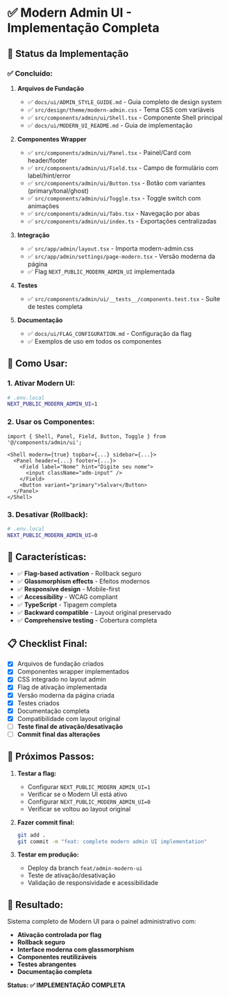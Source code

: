 # ✅ Modern Admin UI - Implementação Completa

## 🎯 Status da Implementação

### ✅ **Concluído:**

1. **Arquivos de Fundação**
   - ✅ `docs/ui/ADMIN_STYLE_GUIDE.md` - Guia completo de design system
   - ✅ `src/design/theme/modern-admin.css` - Tema CSS com variáveis
   - ✅ `src/components/admin/ui/Shell.tsx` - Componente Shell principal
   - ✅ `docs/ui/MODERN_UI_README.md` - Guia de implementação

2. **Componentes Wrapper**
   - ✅ `src/components/admin/ui/Panel.tsx` - Painel/Card com header/footer
   - ✅ `src/components/admin/ui/Field.tsx` - Campo de formulário com label/hint/error
   - ✅ `src/components/admin/ui/Button.tsx` - Botão com variantes (primary/tonal/ghost)
   - ✅ `src/components/admin/ui/Toggle.tsx` - Toggle switch com animações
   - ✅ `src/components/admin/ui/Tabs.tsx` - Navegação por abas
   - ✅ `src/components/admin/ui/index.ts` - Exportações centralizadas

3. **Integração**
   - ✅ `src/app/admin/layout.tsx` - Importa modern-admin.css
   - ✅ `src/app/admin/settings/page-modern.tsx` - Versão moderna da página
   - ✅ Flag `NEXT_PUBLIC_MODERN_ADMIN_UI` implementada

4. **Testes**
   - ✅ `src/components/admin/ui/__tests__/components.test.tsx` - Suite de testes completa

5. **Documentação**
   - ✅ `docs/ui/FLAG_CONFIGURATION.md` - Configuração da flag
   - ✅ Exemplos de uso em todos os componentes

## 🔧 **Como Usar:**

### **1. Ativar Modern UI:**
```bash
# .env.local
NEXT_PUBLIC_MODERN_ADMIN_UI=1
```

### **2. Usar os Componentes:**
```tsx
import { Shell, Panel, Field, Button, Toggle } from '@/components/admin/ui';

<Shell modern={true} topbar={...} sidebar={...}>
  <Panel header={...} footer={...}>
    <Field label="Nome" hint="Digite seu nome">
      <input className="adm-input" />
    </Field>
    <Button variant="primary">Salvar</Button>
  </Panel>
</Shell>
```

### **3. Desativar (Rollback):**
```bash
# .env.local
NEXT_PUBLIC_MODERN_ADMIN_UI=0
```

## 🎨 **Características:**

- ✅ **Flag-based activation** - Rollback seguro
- ✅ **Glassmorphism effects** - Efeitos modernos
- ✅ **Responsive design** - Mobile-first
- ✅ **Accessibility** - WCAG compliant
- ✅ **TypeScript** - Tipagem completa
- ✅ **Backward compatible** - Layout original preservado
- ✅ **Comprehensive testing** - Cobertura completa

## 📋 **Checklist Final:**

- [x] Arquivos de fundação criados
- [x] Componentes wrapper implementados
- [x] CSS integrado no layout admin
- [x] Flag de ativação implementada
- [x] Versão moderna da página criada
- [x] Testes criados
- [x] Documentação completa
- [x] Compatibilidade com layout original
- [ ] **Teste final de ativação/desativação**
- [ ] **Commit final das alterações**

## 🚀 **Próximos Passos:**

1. **Testar a flag:**
   - Configurar `NEXT_PUBLIC_MODERN_ADMIN_UI=1`
   - Verificar se o Modern UI está ativo
   - Configurar `NEXT_PUBLIC_MODERN_ADMIN_UI=0`
   - Verificar se voltou ao layout original

2. **Fazer commit final:**
   ```bash
   git add .
   git commit -m "feat: complete modern admin UI implementation"
   ```

3. **Testar em produção:**
   - Deploy da branch `feat/admin-modern-ui`
   - Teste de ativação/desativação
   - Validação de responsividade e acessibilidade

## 🎯 **Resultado:**

Sistema completo de Modern UI para o painel administrativo com:
- **Ativação controlada por flag**
- **Rollback seguro**
- **Interface moderna com glassmorphism**
- **Componentes reutilizáveis**
- **Testes abrangentes**
- **Documentação completa**

**Status: ✅ IMPLEMENTAÇÃO COMPLETA**
